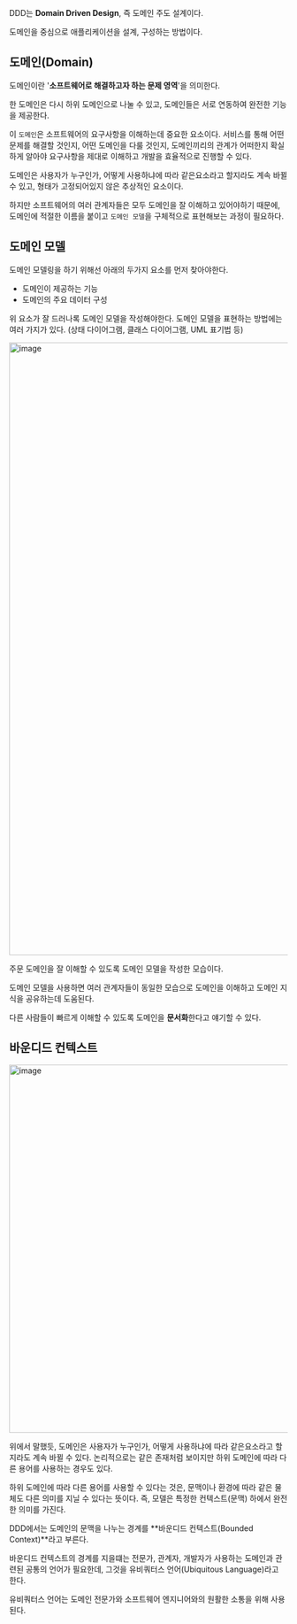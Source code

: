 
DDD는 **Domain Driven Design**, 즉 도메인 주도 설계이다. 

도메인을 중심으로 애플리케이션을 설계, 구성하는 방법이다.

## 도메인(Domain)

도메인이란 '**소프트웨어로 해결하고자 하는 문제 영역**'을 의미한다.

한 도메인은 다시 하위 도메인으로 나눌 수 있고, 도메인들은 서로 연동하여 완전한 기능을 제공한다.

이 `도메인`은 소프트웨어의 요구사항을 이해하는데 중요한 요소이다. 서비스를 통해 어떤 문제를 해결할 것인지, 어떤 도메인을 다룰 것인지, 도메인끼리의 관계가 어떠한지 확실하게 알아야 요구사항을 제대로 이해하고 개발을 효율적으로 진행할 수 있다.

도메인은 사용자가 누구인가, 어떻게 사용하냐에 따라 같은요소라고 할지라도 계속 바뀔 수 있고, 형태가 고정되어있지 않은 추상적인 요소이다.

하지만 소프트웨어의 여러 관계자들은 모두 도메인을 잘 이해하고 있어야하기 때문에, 도메인에 적절한 이름을 붙이고 `도메인 모델`을 구체적으로 표현해보는 과정이 필요하다.

## **도메인 모델**

도메인 모델링을 하기 위해선 아래의 두가지 요소를 먼저 찾아야한다.

- 도메인이 제공하는 기능
- 도메인의 주요 데이터 구성

위 요소가 잘 드러나록 도메인 모델을 작성해야한다. 도메인 모델을 표현하는 방법에는 여러 가지가 있다. (상태 다이어그램, 클래스 다이어그램, UML 표기법 등)

<img width="1107" alt="image" src="https://user-images.githubusercontent.com/81006587/205548506-2ea78315-bbcb-42ee-990f-4edde1768180.png">

주문 도메인을 잘 이해할 수 있도록 도메인 모델을 작성한 모습이다.

도메인 모델을 사용하면 여러 관계자들이 동일한 모습으로 도메인을 이해하고 도메인 지식을 공유하는데 도움된다.

다른 사람들이 빠르게 이해할 수 있도록 도메인을 **문서화**한다고 얘기할 수 있다.

## **바운디드 컨텍스트**

<img width="665" alt="image" src="https://user-images.githubusercontent.com/81006587/205548607-00c5185e-48aa-40d3-84c3-a70b732b0f30.png">

위에서 말했듯, 도메인은 사용자가 누구인가, 어떻게 사용하냐에 따라 같은요소라고 할지라도 계속 바뀔 수 있다. 논리적으로는 같은 존재처럼 보이지만 하위 도메인에 따라 다른 용어를 사용하는 경우도 있다.

하위 도메인에 따라 다른 용어를 사용할 수 있다는 것은, 문맥이나 환경에 따라 같은 물체도 다른 의미를 지닐 수 있다는 뜻이다. 즉, 모델은 특정한 컨텍스트(문맥) 하에서 완전한 의미를 가진다. 

DDD에서는 도메인의 문맥을 나누는 경계를 **바운디드 컨텍스트(Bounded Context)**라고 부른다.

바운디드 컨텍스트의 경계를 지을떄는 전문가, 관계자, 개발자가 사용하는 도메인과 관련된 공통의 언어가 필요한데, 그것을 유비쿼터스 언어(Ubiquitous Language)라고 한다.

유비쿼터스 언어는 도메인 전문가와 소프트웨어 엔지니어와의 원활한 소통을 위해 사용된다.